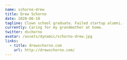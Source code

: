 ```yaml
---
name: schorno-drew
title: Drew Schorno
date: 2020-06-10
tagline: Clown school graduate. Failed startup alumni.
currently: Caring for my grandmother at home.
twitter: dschorno
avatar: /assets/dynamic/schorno-drew.jpg
links:
  - title: drewschorno.com
    url: http://drewschorno.com/
---
```

